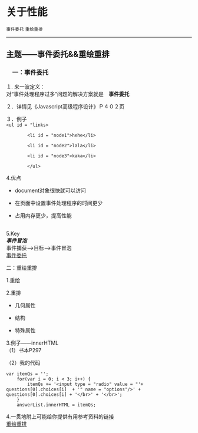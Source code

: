 <!DOCTYPE html>
<html>
<head>
<meta charset="utf-8">
<title>关于性能</title>
</head>
<body>
<div class="md-section-divider"></div><div class="md-section-divider"></div><h1 data-anchor-id="kxjn" id="关于性能">关于性能</h1><p data-anchor-id="ek2x"><code>事件委托</code> <code>重绘重排</code></p><hr><div class="md-section-divider"></div><h2 data-anchor-id="z6ax" id="主题事件委托重绘重排">主题——事件委托&amp;&amp;重绘重排</h2><div class="md-section-divider"></div><h3 data-anchor-id="iqw2" id="一事件委托">　一：事件委托</h3><p data-anchor-id="99z1">１. 来一波定义： <br>
    对“事件处理程序过多”问题的解决方案就是　<strong>事件委托</strong></p><p data-anchor-id="e1l0">２．详情见《Javascript高级程序设计》Ｐ４０２页</p><p data-anchor-id="6smp">３．例子 <br>
<code>&lt;ul id = "links&gt; <br>
        &lt;li id = "node1"&gt;hehe&lt;/li&gt; <br>
        &lt;li id = "node2"&gt;lala&lt;/li&gt; <br>
        &lt;li id = "node3"&gt;kaka&lt;/li&gt; <br>
        &lt;/ul&gt;</code></p><p data-anchor-id="rei1">4.优点</p><ul data-anchor-id="u2mr">
<li><p>document对象很快就可以访问</p></li>
<li><p>在页面中设置事件处理程序的时间更少</p></li>
<li>占用内存更少，提高性能</li>
</ul><p data-anchor-id="e58o"> <br>
5.Key  <br>
    <strong><em>事件冒泡</em></strong> <br>
    事件捕获——&gt;目标——&gt;事件冒泡 <br>
<a href="http://www.cnblogs.com/owenChen/archive/2013/02/18/2915521.html" target="_blank">事件委托</a></p><p data-anchor-id="idlj">二：重绘重排</p><p data-anchor-id="n1ck">1.重绘</p><p data-anchor-id="7c71">2.重排</p><ul data-anchor-id="womu">
<li><p>几何属性</p></li>
<li><p>结构</p></li>
<li><p>特殊属性</p></li>
</ul><p data-anchor-id="5swp">3.例子——innerHTML <br>
    （1）书本P297</p><p data-anchor-id="sfhk">（2）我的代码</p><pre data-anchor-id="j472"><code>var itemQs = '';
    for(var i = 0; i &lt; 3; i++) {
        itemQs += '&lt;input type = "radio" value = "'+ questions[0].choices[i]  + '" name = "options"/&gt;' + questions[0].choices[i] + '&lt;/br&gt;' + '&lt;/br&gt;';
    }
    answerList.innerHTML = itemQs;
</code></pre><p data-anchor-id="vr7z">4.一贯地附上可能给你提供有用参考资料的链接 <br>
<a href="http://kb.cnblogs.com/page/169820/" target="_blank">重绘重排</a></p>
</body>
</html>
